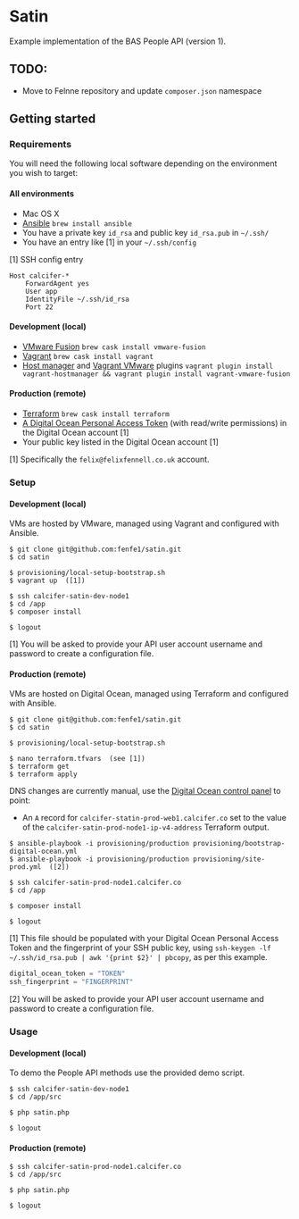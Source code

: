 # Satin

Example implementation of the BAS People API (version 1).

## TODO:

* Move to Felnne repository and update `composer.json` namespace

## Getting started

### Requirements

You will need the following local software depending on the environment you wish to target:

#### All environments

* Mac OS X
* [Ansible](http://www.ansible.com) `brew install ansible`
* You have a private key `id_rsa` and public key `id_rsa.pub` in `~/.ssh/`
* You have an entry like [1] in your `~/.ssh/config`

[1] SSH config entry

```shell
Host calcifer-*
    ForwardAgent yes
    User app
    IdentityFile ~/.ssh/id_rsa
    Port 22
```

#### Development (local)

* [VMware Fusion](http://vmware.com/fusion) `brew cask install vmware-fusion`
* [Vagrant](http://vagrantup.com) `brew cask install vagrant`
* [Host manager](https://github.com/smdahlen/vagrant-hostmanager) and [Vagrant VMware](http://www.vagrantup.com/vmware) plugins `vagrant plugin install vagrant-hostmanager && vagrant plugin install vagrant-vmware-fusion`

#### Production (remote)

* [Terraform](https://www.terraform.io) `brew cask install terraform`
* [A Digital Ocean Personal Access Token](https://www.digitalocean.com/community/tutorials/how-to-use-the-digitalocean-api-v2) (with read/write permissions) in the Digital Ocean account [1]
* Your public key listed in the Digital Ocean account [1]

[1] Specifically the `felix@felixfennell.co.uk` account.

### Setup

#### Development (local)

VMs are hosted by VMware, managed using Vagrant and configured with Ansible.

```shell
$ git clone git@github.com:fenfe1/satin.git
$ cd satin

$ provisioning/local-setup-bootstrap.sh
$ vagrant up  ([1])

$ ssh calcifer-satin-dev-node1
$ cd /app
$ composer install

$ logout
```

[1] You will be asked to provide your API user account username and password to create a configuration file.

#### Production (remote)

VMs are hosted on Digital Ocean, managed using Terraform and configured with Ansible.

```shell
$ git clone git@github.com:fenfe1/satin.git
$ cd satin

$ provisioning/local-setup-bootstrap.sh

$ nano terraform.tfvars  (see [1])
$ terraform get
$ terraform apply
```

DNS changes are currently manual, use the [Digital Ocean control panel](https://cloud.digitalocean.com) to point:
 
* An `A` record for `calcifer-statin-prod-web1.calcifer.co` set to the value of the `calcifer-satin-prod-node1-ip-v4-address`  Terraform output.

```shell
$ ansible-playbook -i provisioning/production provisioning/bootstrap-digital-ocean.yml
$ ansible-playbook -i provisioning/production provisioning/site-prod.yml  ([2])

$ ssh calcifer-satin-prod-node1.calcifer.co
$ cd /app

$ composer install

$ logout
```

[1] This file should be populated with your Digital Ocean Personal Access Token and the fingerprint of your SSH public key, using `ssh-keygen -lf ~/.ssh/id_rsa.pub | awk '{print $2}' | pbcopy`, as per this example.

```javascript
digital_ocean_token = "TOKEN"
ssh_fingerprint = "FINGERPRINT"
```

[2] You will be asked to provide your API user account username and password to create a configuration file.

### Usage

#### Development (local)

To demo the People API methods use the provided demo script.

```shell
$ ssh calcifer-satin-dev-node1
$ cd /app/src

$ php satin.php

$ logout
```

#### Production (remote)

```shell
$ ssh calcifer-satin-prod-node1.calcifer.co
$ cd /app/src

$ php satin.php

$ logout
```
